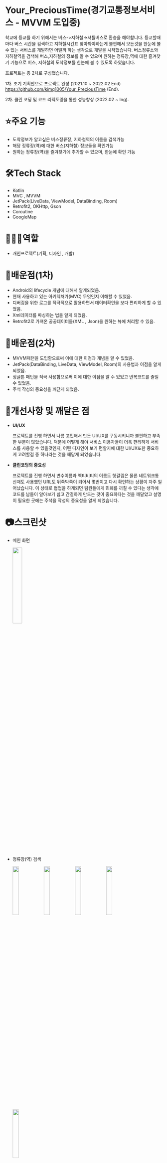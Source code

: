 # Your_PreciousTime(경기교통정보서비스 - MVVM 도입중)

학교에 등교를 하기 위해서는 버스->지하철→셔틀버스로 환승을 해야합니다. 등교할때마다 버스 시간을 검색하고 지하철시간표 찾아봐야하는게 불편해서 모든것을 한눈에 볼 수 있는 서비스를 개발하면 어떨까 하는 생각으로 개발을 시작했습니다. 버스정류소와 지하철역을 검색해 버스,지하철의 정보를 알 수 있으며  원하는 정류장,역에 대한 즐겨찾기 기능으로 버스, 지하철의 도착정보를 한눈에 볼 수 있도록 하였습니다. 

프로젝트는 총 2차로 구성했습니다. 

1차. 초기 기획안으로 프로젝트 완성 (2021.10 ~ 2022.02 End)  https://github.com/kimq1005/Your_PreciousTime (End).  

2차. 클린 코딩 및 코드 리펙토링을 통한 성능향상 (2022.02 ~ Ing).



# ⭐️주요 기능
* 도착정보가 알고싶은 버스정류장, 지하철역의 이름을 검색가능
* 해당 정류장(역)에 대한 버스(지하철) 정보들을 확인가능
* 원하는 정류장(역)을 즐겨찾기에 추가할 수 있으며, 한눈에 확인 가능  

  
    
    
# 🛠Tech Stack
* Kotlin
* MVC , MVVM
* JetPack(LiveData, ViewModel, DataBinding, Room)
* Retrofit2, OKHttp, Gson 
* Coroutine
* GoogleMap


# 🧑🏻‍💻역할
* 개인프로젝트(기획, 디자인 , 개발)

# 📖배운점(1차)
* Android의 lifecycle 개념에 대해서 알게되었음.
* 현재 사용하고 있는 아키텍쳐가(MVC) 무엇인지 이해할 수 있었음.
* 디버깅을 위한 로그를 적극적으로 활용하면서 데이터확인을 보다 편리하게 할 수 있었음.
* Xml데이터를 파싱하는 법을 알게 되었음.
* Retrofit2로 가져온 공공데이터들(XML , Json)을 원하는 뷰에 처리할 수 있음.



# 📖배운점(2차)
* MVVM패턴을 도입함으로써 이에 대한 이점과 개념을 알 수 있었음.
* JetPack(DataBinding, LiveData, ViewModel, Room)의 사용법과 이점을 알게 되었음.
* 싱글톤 패턴을 적극 사용함으로써 이에 대한 이점을 알 수 있었고 반복코드를 줄일 수 있었음.
* 주석 작성의 중요성을 깨닫게 되었음. 



# 🧐개선사항 및 깨달은 점

* **UI/UX**

  프로젝트를 진행 하면서 나름 고민해서 만든 UI/UX를 구동시키니까 불편하고 부족한 부분이 많았습니다. 덕분에 어떻게 해야 서비스 이용자들이 더욱 편리하게 서비스를 사용할 수 있을것인지, 어떤 디자인이 보기 편할지에 대한 UI/UX또한 중요하게 고려할점 중 하나라는 것을 깨닫게 되었습니다.
  
* **클린코딩의 중요성**
 
  프로젝트를 진행 하면서 변수이름과 엑티비티의 이름도 헷갈림은 물론 네트워크통신때도 사용했던 URL도 뒤죽박죽이 되어서 몇번이고 다시 확인하는 상황이 자주 일어났습니다.  이 상태로 협업을 하게되면 팀원들에게 민폐를 끼칠 수 있다는 생각에 코드를 남들이 알아보기 쉽고 간결하게 만드는 것이 중요하다는 것을 깨달았고 설명이 필요한 곳에는 주석을 작성의 중요성을 알게 되었습니다.
  
  
 



# 📷스크린샷
* 메인 화면  

  <img src = "https://user-images.githubusercontent.com/68366753/154833313-2a0e1467-56d8-444a-8d4e-65f875c1fce5.png" width="25%" height="25%">   
    
      
      
  
  
* 정류장(역) 검색

  <img src = "https://user-images.githubusercontent.com/68366753/154833313-2a0e1467-56d8-444a-8d4e-65f875c1fce5.png" width="20%" height="20%">  <img src = "https://user-images.githubusercontent.com/68366753/154833623-b78084e8-0876-481e-81ee-37095d575020.png" width="20%" height="20%">  <img src = "https://user-images.githubusercontent.com/68366753/154833637-3c48804e-a15b-4749-aed2-5c204424a4e3.png" width="20%" height="20%">
  <img src = "https://user-images.githubusercontent.com/68366753/154833703-77f69573-f9a3-4a9e-be57-328d5554961b.png" width="20%" height="20%">
  <img src = "https://user-images.githubusercontent.com/68366753/156972490-35405ebe-15b3-4945-828b-03424f39ebf0.png" width="20%" height="20%">
 

 

* 즐겨찾기  
  
  <img src = "https://user-images.githubusercontent.com/68366753/154833778-2555b0fb-5ad0-4151-9f2a-69a81e93b436.png" width="20%" height="20%">  <img src = "https://user-images.githubusercontent.com/68366753/154833794-e0d1a9a0-d352-428f-b41f-8a97f8fed582.png" width="20%" height="20%">  <img src = "https://user-images.githubusercontent.com/68366753/154833814-9eeed1a5-78d2-4b4a-976a-b6c8145bc3ca.png" width="20%" height="20%">  
  
  


  





  

  


  
